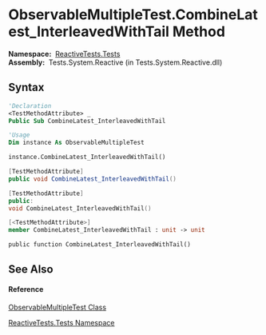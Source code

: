 # ObservableMultipleTest.CombineLatest\_InterleavedWithTail Method

**Namespace:**  [ReactiveTests.Tests](ReactiveTests.Tests\ReactiveTests.Tests.md)  
**Assembly:**  Tests.System.Reactive (in Tests.System.Reactive.dll)

## Syntax

```vb
'Declaration
<TestMethodAttribute> _
Public Sub CombineLatest_InterleavedWithTail
```

```vb
'Usage
Dim instance As ObservableMultipleTest

instance.CombineLatest_InterleavedWithTail()
```

```csharp
[TestMethodAttribute]
public void CombineLatest_InterleavedWithTail()
```

```c++
[TestMethodAttribute]
public:
void CombineLatest_InterleavedWithTail()
```

```fsharp
[<TestMethodAttribute>]
member CombineLatest_InterleavedWithTail : unit -> unit 
```

```jscript
public function CombineLatest_InterleavedWithTail()
```

## See Also

#### Reference

[ObservableMultipleTest Class](ObservableMultipleTest\ObservableMultipleTest.md)

[ReactiveTests.Tests Namespace](ReactiveTests.Tests\ReactiveTests.Tests.md)




